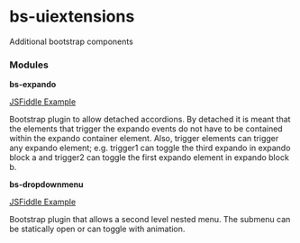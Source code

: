 # bs-uiextensions
Additional bootstrap components

### Modules

**bs-expando**

[JSFiddle Example](https://jsfiddle.net/coledurham/sdqbntkt/)

Bootstrap plugin to allow detached accordions. By detached it is meant that the elements that trigger the expando events do not have to be contained within the expando container element. Also, trigger elements can trigger any expando element; e.g. trigger1 can toggle the third expando in expando block a and trigger2 can toggle the first expando element in expando block b. 

**bs-dropdownmenu**

[JSFiddle Example](https://jsfiddle.net/coledurham/qoy7waLh/)

Bootstrap plugin that allows a second level nested menu. The submenu can be statically open or can toggle with animation.
